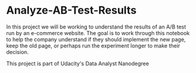 # Analyze-AB-Test-Results

In this project we will be working to understand the results of an A/B test run by an e-commerce website. The goal is to work through this notebook to help the company understand if they should implement the new page, keep the old page, or perhaps run the experiment longer to make their decision.

This project is part of Udacity's Data Analyst Nanodegree
